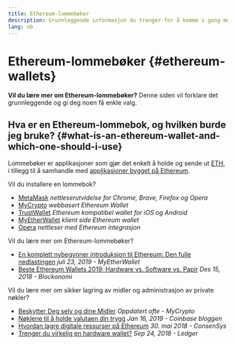 ```yaml
---
title: Ethereum-lommebøker
description: Grunnleggende informasjon du trenger for å komme i gang med Ethereum-lommebøker.
lang: nb
---
```


# Ethereum-lommebøker \{#ethereum-wallets}

<FeaturedText>

**Vil du lære mer om Ethereum-lommebøker?** Denne siden vil forklare det grunnleggende og gi deg noen få enkle valg.

</FeaturedText>

## Hva er en Ethereum-lommebok, og hvilken burde jeg bruke? \{#what-is-an-ethereum-wallet-and-which-one-should-i-use}

Lommebøker er applikasjoner som gjør det enkelt å holde og sende ut [ETH](/eth/), i tillegg til å samhandle med [applikasjoner bygget på Ethereum](/dapps/).

Vil du installere en lommebok?

- [MetaMask](https://metamask.io) _nettleserutvidelse for Chrome, Brave, Firefox og Opera_
- [MyCrypto](https://mycrypto.com) _webbasert Ethereum Wallet_
- [TrustWallet](https://trustwallet.com/) _Ethereum kompatibel wallet for iOS og Android_
- [MyEtherWallet](https://www.myetherwallet.com/) _klient side Ethereum wallet_
- [Opera](https://www.opera.com/crypto) _nettleser med Ethereum integrasjon_

Vil du lære mer om Ethereum-lommebøker?

- [En komplett nybegynner introduksjon til Ethereum: Den fulle nedlastingen](https://www.mewtopia.com/absolute-beginners-guide/) _juli 23, 2019 - MyEtherWallet_
- [Beste Ethereum Wallets 2019: Hardware vs. Software vs. Papir](https://blockonomi.com/best-ethereum-wallets/) _Des 15, 2018 - Blockonomi_

Vil du lære mer om sikker lagring av midler og administrasjon av private nøkler?

- [Beskytter Deg selv og dine Midler](https://support.mycrypto.com/staying-safe/protecting-yourself-and-your-funds) _Oppdatert ofte - MyCrypto_
- [Nøklene til å holde valutaen din trygg](https://web.archive.org/web/20190716160333/https://blog.coinbase.com/the-keys-to-keeping-your-crypto-safe-96d497cce6cf?gi=548619266f28) _Jan 16, 2019 - Coinbase bloggen_
- [Hvordan lagre digitale ressurser på Ethereum](https://media.consensys.net/how-to-store-digital-assets-on-ethereum-a2bfdcf66bd0) _30. mai 2018 - ConsenSys_
- [Trenger du virkelig en hardware wallet?](https://medium.com/ledger-on-security-and-blockchain/ledger-101-part-1-do-you-really-need-a-hardware-wallet-7f5abbadd945) _Sep 24, 2018 - Ledger_
